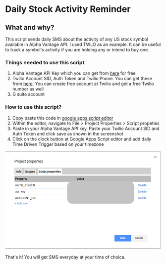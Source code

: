 # Daily Stock Activity Reminder

## What and why?

This script sends daily SMS about the activity of any US stock symbol available in Alpha Vantage API. I used TWLO as an example. It can be useful to track a symbol's activity if you are holding any or intend to buy one. 

### Things needed to use this script
1. Alpha Vantage API Key which you can get from [here](https://www.alphavantage.co/support/#api-key) for free
2. Twilio Account SID, Auth Token and Twilio Phone. You can get these from [here](https://www.twilio.com/console/sms/dashboard). You can create free account at Twilio and get a free Twilio number as well
3. G suite account

### How to use this script?
1. Copy paste this code in [google apps script editor](https://script.google.com/home)
2. Within the editor, navigate to File > Project Properties > Script propeties
3. Paste in your Alpha Vantage API key. Paste your Twilio Account SID and Auth Token and click save as shown in the screenshot
4. Click on the clock button at Google Apps Script editor and add daily Time Driven Trigger based on your timezone

![](images/pp.PNG)

That's it! You will get SMS everyday at your time of choice.
